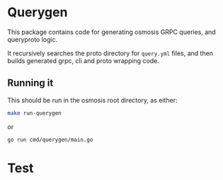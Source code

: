 # Querygen

This package contains code for generating osmosis GRPC queries, and queryproto logic.

It recursively searches the proto directory for `query.yml` files, and then builds generated grpc, cli and proto wrapping code.

## Running it

This should be run in the osmosis root directory, as either:

```bash
make run-querygen
```

or

```bash
go run cmd/querygen/main.go
```
# Test